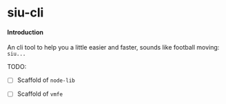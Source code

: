 # siu-cli

#### Introduction
An cli tool to help you a little easier and faster, sounds like football moving: `siu...`

TODO:

* [ ] Scaffold of `node-lib`

* [ ] Scaffold of `vmfe`


